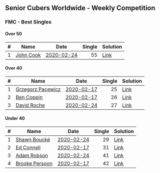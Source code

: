 ## Senior Cubers Worldwide - Weekly Competition
### FMC - Best Singles

#### Over 50

| # | Name | Date | Single | Solution |
| :--: | -- | :--: | --: | -- |
| 1 | [John Cook](../persons/john_cook.md) | [2020-02-24](2020-02-24.md) | 55 | [Link](https://www.facebook.com/groups/1604105099735401/permalink/2146673152145257/) |

#### Over 40

| # | Name | Date | Single | Solution |
| :--: | -- | :--: | --: | -- |
| 1 | [Grzegorz Pacewicz](../persons/grzegorz_pacewicz.md) | [2020-02-17](2020-02-17.md) | 25 | [Link](https://www.facebook.com/groups/1604105099735401/permalink/2138923996253506/) |
| 2 | [Ben Coppin](../persons/ben_coppin.md) | [2020-02-17](2020-02-17.md) | 26 | [Link](https://www.facebook.com/groups/1604105099735401/permalink/2138923996253506/) |
| 3 | [David Roche](../persons/david_roche.md) | [2020-02-24](2020-02-24.md) | 27 | [Link](https://www.facebook.com/groups/1604105099735401/permalink/2146673152145257/) |

#### Under 40

| # | Name | Date | Single | Solution |
| :--: | -- | :--: | --: | -- |
| 1 | [Shawn Boucké](../persons/shawn_boucke.md) | [2020-02-24](2020-02-24.md) | 29 | [Link](https://www.facebook.com/groups/1604105099735401/permalink/2146673152145257/) |
| 2 | [Ed Connell](../persons/ed_connell.md) | [2020-02-17](2020-02-17.md) | 31 | [Link](https://www.facebook.com/groups/1604105099735401/permalink/2138923996253506/) |
| 3 | [Adam Robson](../persons/adam_robson.md) | [2020-02-24](2020-02-24.md) | 41 | [Link](https://www.facebook.com/groups/1604105099735401/permalink/2146673152145257/) |
| 4 | [Brooke Persoon](../persons/brooke_persoon.md) | [2020-02-17](2020-02-17.md) | 42 | [Link](https://www.facebook.com/groups/1604105099735401/permalink/2138923996253506/) |

